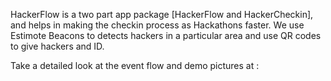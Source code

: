 HackerFlow is a two part app package [HackerFlow and HackerCheckin], and helps in making the checkin process as Hackathons faster. 
We use Estimote Beacons to detects hackers in a particular area and use QR codes to give hackers and ID. 

Take a detailed look at the event flow and demo pictures at : 
